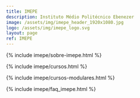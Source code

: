 ```yaml
---
title: IMEPE
description: Instituto Médio Politécnico Ebenezer
image: /assets/img/imepe_header_1920x1080.jpg
logo: /assets/img/imepe_logo.svg
layout: page
ref: IMEPE
---
```


{% include imepe/sobre-imepe.html %}

{% include imepe/cursos.html %}

{% include imepe/cursos-modulares.html %}

{% include imepe/faq_imepe.html %}